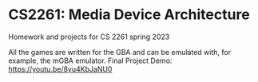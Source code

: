 # CS2261: Media Device Architecture 
Homework and projects for CS 2261 spring 2023

All the games are written for the GBA and can be emulated with, for example, the mGBA emulator. 
Final Project Demo: https://youtu.be/8yu4KbJaNU0
